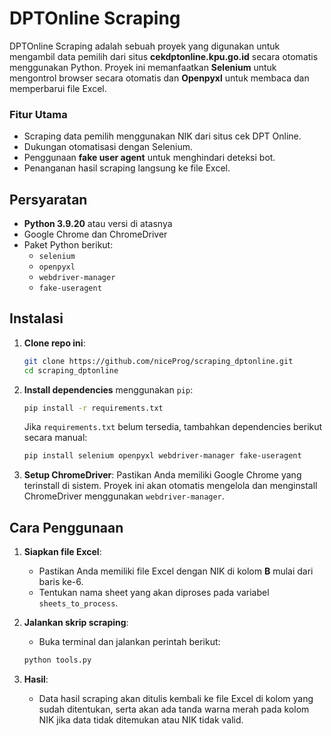 # DPTOnline Scraping

DPTOnline Scraping adalah sebuah proyek yang digunakan untuk mengambil data pemilih dari situs **cekdptonline.kpu.go.id** secara otomatis menggunakan Python. Proyek ini memanfaatkan **Selenium** untuk mengontrol browser secara otomatis dan **Openpyxl** untuk membaca dan memperbarui file Excel.

### Fitur Utama
- Scraping data pemilih menggunakan NIK dari situs cek DPT Online.
- Dukungan otomatisasi dengan Selenium.
- Penggunaan **fake user agent** untuk menghindari deteksi bot.
- Penanganan hasil scraping langsung ke file Excel.

## Persyaratan
- **Python 3.9.20** atau versi di atasnya
- Google Chrome dan ChromeDriver
- Paket Python berikut:
  - `selenium`
  - `openpyxl`
  - `webdriver-manager`
  - `fake-useragent`

## Instalasi

1. **Clone repo ini**:
    ```bash
    git clone https://github.com/niceProg/scraping_dptonline.git
    cd scraping_dptonline
    ```

2. **Install dependencies** menggunakan `pip`:
    ```bash
    pip install -r requirements.txt
    ```

    Jika `requirements.txt` belum tersedia, tambahkan dependencies berikut secara manual:
    ```bash
    pip install selenium openpyxl webdriver-manager fake-useragent
    ```

3. **Setup ChromeDriver**:
   Pastikan Anda memiliki Google Chrome yang terinstall di sistem. Proyek ini akan otomatis mengelola dan menginstall ChromeDriver menggunakan `webdriver-manager`.

## Cara Penggunaan

1. **Siapkan file Excel**:
   - Pastikan Anda memiliki file Excel dengan NIK di kolom **B** mulai dari baris ke-6.
   - Tentukan nama sheet yang akan diproses pada variabel `sheets_to_process`.

2. **Jalankan skrip scraping**:
    - Buka terminal dan jalankan perintah berikut:
    ```bash
    python tools.py
    ```

3. **Hasil**:
   - Data hasil scraping akan ditulis kembali ke file Excel di kolom yang sudah ditentukan, serta akan ada tanda warna merah pada kolom NIK jika data tidak ditemukan atau NIK tidak valid.
